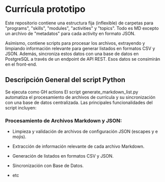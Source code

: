 # Currícula prototipo
Este repositorio contiene una estructura fija (inflexible) de carpetas para "programs", "skills", "modules", "activities" y "topics". Todo es MD excepto un archivo de "metadatos" para cada activity en formato JSON.

Asímismo, contiene scripts para procesar los archivos, extrayendo y limpiando información relevante para generar listados en formatos CSV y JSON. Además, sincroniza estos datos con una base de datos en PostgreSQL a través de un endpoint de API REST. Esos datos se consimirán en el front-end.

## Descripción General del script Python
Se ejecuta como GH actions
El script generate_markdown_list.py automatiza el procesamiento de archivos de currícula y su sincronización con una base de datos centralizada. Las principales funcionalidades del script incluyen:

### Procesamiento de Archivos Markdown y JSON:
- Limpieza y validación de archivos de configuración JSON (escapes y e mojis).
- Extracción de información relevante de cada archivo Markdown.
- Generación de listados en formatos CSV y JSON.
- Sincronización con Base de Datos.

- etc
